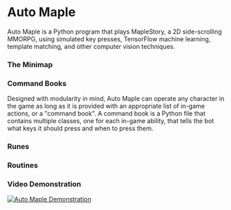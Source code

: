 # Auto Maple

Auto Maple is a Python program that plays MapleStory, a 2D side-scrolling MMORPG, using 
simulated key presses, TensorFlow machine learning, template matching, and other computer 
vision techniques.

### The Minimap

### Command Books
Designed with modularity in mind, Auto Maple can operate any character
in the game as long as it is provided with an appropriate list of in-game actions, or a
"command book". A command book is a Python file that contains multiple classes, one for 
each in-game ability, that tells the bot what keys it should press and when to press them.

### Runes

### Routines

### Video Demonstration
[![Auto Maple Demonstration](https://img.youtube.com/vi/qs8Nw55edhg/0.jpg)](https://www.youtube.com/watch?v=qs8Nw55edhg)

